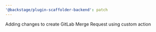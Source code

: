 ```yaml
---
'@backstage/plugin-scaffolder-backend': patch
---
```


Adding changes to create GitLab Merge Request using custom action
